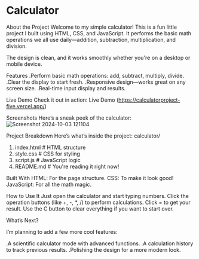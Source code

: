 # Calculator
About the Project
Welcome to my simple calculator! This is a fun little project I built using HTML, CSS, and JavaScript. It performs the basic math operations we all use daily—addition, subtraction, multiplication, and division.

The design is clean, and it works smoothly whether you're on a desktop or mobile device.

Features
.Perform basic math operations: add, subtract, multiply, divide.
.Clear the display to start fresh.
.Responsive design—works great on any screen size.
.Real-time input display and results.

Live Demo
Check it out in action: Live Demo (https://calculatorproject-five.vercel.app/)

Screenshots
Here’s a sneak peek of the calculator:
![Screenshot 2024-10-03 121104](https://github.com/user-attachments/assets/5a0c347d-8aa2-4e7e-94c3-bbf431d64b44)

              

Project Breakdown
Here’s what’s inside the project:
calculator/
1. index.html   # HTML structure
2. style.css    # CSS for styling
3. script.js    # JavaScript logic
4. README.md    # You're reading it right now!


Built With
HTML: For the page structure.
CSS: To make it look good!
JavaScript: For all the math magic.

How to Use It
Just open the calculator and start typing numbers.
Click the operation buttons (like +, -, *, /) to perform calculations.
Click = to get your result.
Use the C button to clear everything if you want to start over.

What’s Next?

I’m planning to add a few more cool features:

.A scientific calculator mode with advanced functions.
.A calculation history to track previous results.
.Polishing the design for a more modern look.

